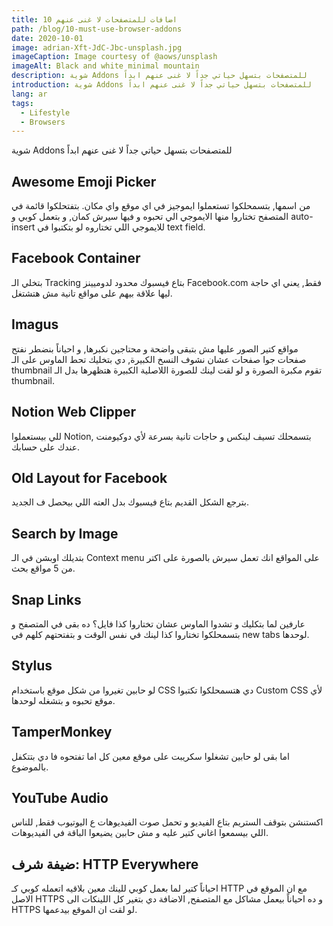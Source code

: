 ```yaml
---
title: 10 اضافات للمتصفحات لا غنى عنهم
path: /blog/10-must-use-browser-addons
date: 2020-10-01
image: adrian-Xft-JdC-Jbc-unsplash.jpg
imageCaption: Image courtesy of @aows/unsplash
imageAlt: Black and white minimal mountain
description: شوية Addons للمتصفحات بتسهل حياتي جداً لا غنى عنهم ابداً
introduction: شوية Addons للمتصفحات بتسهل حياتي جداً لا غنى عنهم ابداً
lang: ar
tags:
  - Lifestyle
  - Browsers
---
```

شوية Addons للمتصفحات بتسهل حياتي جداً لا غنى عنهم ابداً

## Awesome Emoji Picker
من اسمها, بتسمحلكوا تستعملوا ايموجيز في اي موقع واي مكان. بتفتحلكوا قائمة في المتصفح تختاروا منها الايموجي الي تحبوه و فيها سيرش كمان, و بتعمل كوبي و auto-insert للايموجي اللي تختاروه لو بتكتبوا في text field.

## Facebook Container
بتخلي الـ Tracking بتاع فيسبوك محدود لدوميينز Facebook.com فقط, يعني اي حاجة ليها علاقة بيهم على مواقع تانية مش هتشتغل.

## Imagus
مواقع كتير الصور عليها مش بتبقى واضحة و محتاجين نكبرها, و احياناً بنضطر نفتح صفحات جوا صفحات عشان نشوف النسخ الكبيرة, دي بتخليك تحط الماوس على الـ thumbnail تقوم مكبرة الصورة و لو لقت لينك للصورة اللاصلية الكبيرة هتظهرها بدل الـ thumbnail.

## Notion Web Clipper
للي بيستعملوا Notion, بتسمحلك تسيف لينكس و حاجات تانية بسرعة لأي دوكيومنت عندك على حسابك.

## Old Layout for Facebook
بترجع الشكل القديم بتاع فيسبوك بدل العته اللي بيحصل ف الجديد.

## Search by Image
بتديلك اوبشن في الـ Context menu على المواقع انك تعمل سيرش بالصورة على اكتر من 5 مواقع بحث.

## Snap Links
عارفين لما بتكليك و تشدوا الماوس عشان تختاروا كذا فايل؟ ده بقى في المتصفح و بتسمحلكوا تختاروا كذا لينك في نفس الوقت و بتفتحتهم كلهم في new tabs لوحدها.

## Stylus
لو حابين تغيروا من شكل موقع باستخدام CSS دي هتسمحلكوا تكتبوا Custom CSS لأي موقع تحبوه و بتشغله لوحدها.

## TamperMonkey
اما بقى لو حابين تشغلوا سكريبت على موقع معين كل اما تفتحوه فا دي بتتكفل بالموضوع.

## YouTube Audio
اكستنشن بتوقف الستريم بتاع الفيديو و تحمل صوت الفيديوهات ع اليوتيوب فقط, للناس اللي بيسمعوا اغاني كتير عليه و مش حابين يضيعوا الباقة في الفيديوهات.

## ضيفة شرف: HTTP Everywhere
احياناً كتير لما بعمل كوبي للينك معين بلاقيه اتعمله كوبي كـ HTTP مع ان الموقع في الاصل HTTPS و ده احياناً بيعمل مشاكل مع المتصفح, الاضافة دي بتغير كل اللينكات الى HTTPS لو لقت ان الموقع بيدعمها.